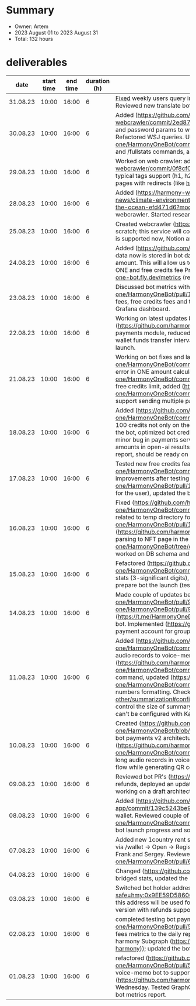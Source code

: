 # Summary
* Owner: Artem
* 2023 August 01 to 2023 August 31
* Total: 132 hours

# deliverables
| date     | start time | end time | duration (h) | deliverables                                                                                                                                                                                                                                                                                                                                                                                                                                                                                                                                                                                                                                                                                                                                                                        |
|----------|------------|----------|--------------|-------------------------------------------------------------------------------------------------------------------------------------------------------------------------------------------------------------------------------------------------------------------------------------------------------------------------------------------------------------------------------------------------------------------------------------------------------------------------------------------------------------------------------------------------------------------------------------------------------------------------------------------------------------------------------------------------------------------------------------------------------------------------------------|
| 31.08.23 | 10:00      | 16:00    | 6            | [Fixed](https://github.com/harmony-one/HarmonyOneBot/pull/226) weekly users query in /stats. [Refactored](https://github.com/harmony-one/harmony-webcrawler/commit/86dbf105548b92421d3e88b6452bcefc395c0aeb) WSJ login page parsing in webcrawler. Reviewed new translate bot feature [PR](https://github.com/harmony-one/HarmonyOneBot/pull/225) from Sergey.                                                                                                                                                                                                                                                                                                                                                                                                                      |                                                                                                                                                                                      |
| 30.08.23 | 10:00      | 16:00    | 6            | Added (https://github.com/harmony-one/harmony-webcrawler/commit/2ed879ff61fd7f5c39c994beee8ae4e3304553e8) optional username and password params to webcrawler parse request (currently working with WSJ pages). Refactored WSJ queries. Updated (https://github.com/harmony-one/HarmonyOneBot/commit/5da678e3b165cf6a3b5554320dd491cd6a7d8220) bot /stats and /fullstats commands, all numbers rounded to 3 significant digits.                                                                                                                                                                                                                                                                                                                                                     |                                                                                                                                                                                      |
| 29.08.23 | 10:00      | 16:00    | 6            | Worked on web crawler: added (https://github.com/harmony-one/harmony-webcrawler/commit/0f8cf089b957d671a661ecf407287bb7b270d8ad) general parsing with typical tags support (h1, h2, p, ul li), refactored tests, added minor improvements to support pages with redirects (like https://harmony.one/dear).                                                                                                                                                                                                                                                                                                                                                                                                                                                                          |                                                                                                                                                                                      |
| 28.08.23 | 10:00      | 16:00    | 6            | Added (https://harmony-webcrawler.fly.dev/parse?url=https://www.wsj.com/us-news/climate-environment/heating-waters-force-change-in-industries-that-depend-on-the-ocean-efd471d6?mod=hp_lead_pos8) WSJ pages parsing support in harmony-webcrawler. Started researching general parsing.                                                                                                                                                                                                                                                                                                                                                                                                                                                                                             |                                                                                                                                                                                      |
| 25.08.23 | 10:00      | 16:00    | 6            | Created webcrawler (https://github.com/harmony-one/harmony-webcrawler) service from scratch; this service will collect web page content for use in AI bot features. Substack parsing is supported now, Notion and other popular services will be added next week.                                                                                                                                                                                                                                                                                                                                                                                                                                                                                                                   |                                                                                                                                                                                      |
| 24.08.23 | 10:00      | 16:00    | 6            | Added (https://github.com/harmony-one/HarmonyOneBot/pull/181) events log; all important data now is stored in bot database: userId, groupId, command, free credits amount, ONE tokens amount. This will allow us to add any kind of metrics later. Added DAU metric and refactored ONE and free credits fee Prometheus metrics, you can check on this URL: https://harmony-one-bot.fly.dev/metrics (ready to add to Grafana).                                                                                                                                                                                                                                                                                                                                                       |                                                                                                                                                                                      |
| 23.08.23 | 10:00      | 16:00    | 6            | Discussed bot metrics with Sergey, added (https://github.com/harmony-one/HarmonyOneBot/pull/164/files) Prometheus metrics to harmony bot, including ONE token fees, free credits fees and total fees in USD at the moment of purchase. Start working on Grafana dashboard.                                                                                                                                                                                                                                                                                                                                                                                                                                                                                                          |                                                                                                                                                                                      |
| 22.08.23 | 10:00      | 16:00    | 6            | Working on latest updates before the bot release: updated bot response (https://github.com/harmony-one/HarmonyOneBot/pull/152/files), improved error handling in payments module, reduced (https://github.com/harmony-one/HarmonyOneBot/pull/157) hot wallet funds transfer interval to 30s. The rest of the day monitored bot for the first hours after launch.                                                                                                                                                                                                                                                                                                                                                                                                                    |                                                                                                                                                                                      |
| 21.08.23 | 10:00      | 16:00    | 6            | Working on bot fixes and latest updates before the launch: fixed (https://github.com/harmony-one/HarmonyOneBot/commit/1d27048df2378c56f8b35c68325ef2b6dbeec47d) rounding error in ONE amount calculation, added (https://github.com/harmony-one/HarmonyOneBot/commit/fbd56519e9493e7be9615bf7c3dfe4d553564a04) whitelist for free credits limit, added (https://github.com/harmony-one/HarmonyOneBot/commit/4ca36bac2e3c3d833649606d2f1faa18bed7dd59) nonce to support sending multiple payment transactions from one address at the same time.                                                                                                                                                                                                                                     |                                                                                                                                                                                      |
| 18.08.23 | 10:00      | 16:00    | 6            | Added (https://github.com/harmony-one/HarmonyOneBot/commit/ae93aef0cc75f1edf0dbeff8a4781fdba0f83604) assigning free 100 credits not only on the first call of the /start command, but also on any first interaction with the bot, optimized bot credits service to reduce number of requests to the database. Found minor bug in payments service with Frank and Theo (incorrect calculation of small ONE amounts in open-ai results), helped Frank to fix it. Start working on refactoring bot metrics report, should be ready on Monday.                                                                                                                                                                                                                                          |                                                                                                                                                                                      |
| 17.08.23 | 10:00      | 16:00    | 6            | Tested new free credits feature, made (https://github.com/harmony-one/HarmonyOneBot/commit/e267af2d985a78a78b1feafb5f373d80ae4bda6e) couple of improvements after testing with Theo F. Reviewed (https://github.com/harmony-one/HarmonyOneBot/pull/118) credit owners PR by Sergey (max 10 groups with free credits for the user), updated the bot.                                                                                                                                                                                                                                                                                                                                                                                                                                 |                                                                                                                                                                                      |
| 16.08.23 | 10:00      | 16:00    | 6            | Fixed (https://github.com/harmony-one/HarmonyOneBot/commit/0a76da6b5e54b8452a8236d3c4c2641412e60c58) a a bug related to temp directory for the voice-memo files, changed (https://github.com/harmony-one/HarmonyOneBot/pull/111) formatting for transcribed text ("Speaker 1" to "1 >"), added (https://github.com/harmony-one/explorer-v2-frontend/pull/280) case-insensitive params parsing to NFT page in the Explorer. Implemented (https://github.com/harmony-one/HarmonyOneBot/tree/credits_payments) free credits payments based on PR by Sergey (he worked on DB schema and initial implementation of credits service), start testing.                                                                                                                                      |                                                                                                                                                                                      |
| 15.08.23 | 10:00      | 16:00    | 6            | Fefactored (https://github.com/harmony-one/HarmonyOneBot/commit/6156dfb903cfde7d8c3d0a8900582fe207c11dc9) daily bot stats (3-significant digits), completed testing group payment accounts. Worked with Theo F to prepare bot the launch (testing / deployment).                                                                                                                                                                                                                                                                                                                                                                                                                                                                                                                    |                                                                                                                                                                                      |
| 14.08.23 | 10:00      | 16:00    | 6            | Made couple of updates before the launch: fixed (https://github.com/harmony-one/HarmonyOneBot/pull/92) bignumber convertion, added (https://github.com/harmony-one/HarmonyOneBot/pull/91) /migration command. Launched dev (https://t.me/HarmonyOneDevBot) bot to test latest updates before updating the production bot. Implemented (https://github.com/harmony-one/HarmonyOneBot/pull/98) common payment account for groups, start testing.                                                                                                                                                                                                                                                                                                                                      |                                                                                                                                                                                      |
| 11.08.23 | 10:00      | 16:00    | 6            | Added (https://github.com/harmony-one/HarmonyOneBot/commit/c4698ccb42d537f2e949e93e3764ed3209776cd4) support of audio records to voice-memo (tested with .m4a, .mp4), temporarily disabled (https://github.com/harmony-one/HarmonyOneBot/commit/01783061f2adc7b9ca06c2051dc4cdef34878b0a) /wallet command, updated (https://github.com/harmony-one/HarmonyOneBot/commit/f3d4cfef52bdda57f40be920ce90d32258197a04) bot report numbers formatting. Checked (https://docs.speechmatics.com/features-other/summarization#configuration-options) different Speechmatics summarization options to control the size of summary output - the difference is not significant, currently summary length can't be configured with Kagi or Speechmatics API. Testing the bot before the release. |                                                                                                                                                                                      |
| 10.08.23 | 10:00      | 16:00    | 6            | Created (https://github.com/harmony-one/HarmonyOneBot/blob/bot_paid_v2/README.md#bot-paid-features-version-2) draft of bot payments v2 architecture (wallet connect, no web apps, smart contracts). Fixed (https://github.com/harmony-one/HarmonyOneBot/commit/0a99206ba4cfca912c3b54b4d779f8e65874ee41) bug with long audio records in voice-memo bot (>50 minutes). Found bug in QR bot with blocked user flow while generating QR code (fixed by Sergey).                                                                                                                                                                                                                                                                                                                        |                                                                                                                                                                                      |
| 09.08.23 | 10:00      | 16:00    | 6            | Reviewed bot PR's (https://github.com/harmony-one/HarmonyOneBot/pull/68) with refactored refunds, deployed an update. Discussed with the team a new bot payment solution, started working on a draft architecture.                                                                                                                                                                                                                                                                                                                                                                                                                                                                                                                                                                  |                                                                                                                                                                                      |
| 08.08.23 | 10:00      | 16:00    | 6            | Added (https://github.com/ArtemKolodko/telegram-wallet-web-app/commit/139c5243be9fb72ecad84d0f267493efd0751a13) 1country renew to telegram wallet. Reviewed couple of bot PR's (https://github.com/harmony-one/HarmonyOneBot/commits/master) from Frank and Sergey and updated the bot. Discussed bot launch progress and some technical questions with the team.                                                                                                                                                                                                                                                                                                                                                                                                                   |                                                                                                                                                                                      |
| 07.08.23 | 10:00      | 16:00    | 6            | Added new 1country rent screen to telegram bot wallet (check the screenshot). It's accesible via /wallet -> Open -> Register domain. Discussed harmony bot release progress with Theo F, Frank and Sergey. Reviewed Franks' PR (https://github.com/harmony-one/HarmonyOneBot/pull/60).                                                                                                                                                                                                                                                                                                                                                                                                                                                                                              |                                                                                                                                                                                      |
| 04.08.23 | 10:00      | 16:00    | 6            | Changed (https://github.com/harmony-one/HarmonyOneBot/pull/55) bridge stats to net bridged stats, updated the bot.                                                                                                                                                                                                                                                                                                                                                                                                                                                                                                                                                                                                                                                                  |                                                                                                                                                                                      |
| 03.08.23 | 10:00      | 16:00    | 6            | Switched bot holder address to harmony multisig (https://multisig.harmony.one/home?safe=hmy:0x9EE59D58606997AAFd2F6Ba46EC64402829f9b6C&showCreationModal=true), this address will be used for receiving funds. Reviewing QR and SD PR's to merge it into the bot version with refunds supports.                                                                                                                                                                                                                                                                                                                                                                                                                                                                                     |                                                                                                                                                                                      |
| 02.08.23 | 10:00      | 16:00    | 6            | completed testing bot payment refunds (https://github.com/harmony-one/HarmonyOneBot/pull/50) for voice-memo, start testing it with QR. Added swap.country fees metrics to the daily report and /botStats command (data is fetched from the uniswap-harmony Subgraph (https://thegraph.com/hosted-service/subgraph/nick8319/uniswap-v3-harmony)); updated the bot.                                                                                                                                                                                                                                                                                                                                                                                                                   |                                                                                                                                                                                      |
| 01.08.23 | 10:00      | 16:00    | 6            | refactored (https://github.com/harmony-one/HarmonyOneBot/pull/50/commits/298aa3fbb62fe6325e9d8fc5058881d8c4e9896a) voice-memo bot to support upcoming payments refund feature. Continue testing refunds (https://github.com/harmony-one/HarmonyOneBot/pull/50), will merge it to the bot on Wednesday. Tested GraphQL API provided by Julia to collect Swap daily fees and include it in bot metrics report.                                                                                                                                                                                                                                                                                                                                                                        |                                                                                                                                                                                      |
